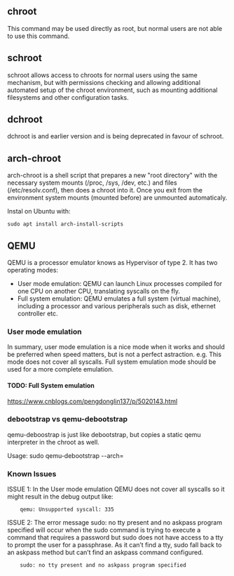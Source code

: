 ## chroot

This command may be used directly as root, but normal users are not able to use this command. 

## schroot

schroot allows access to chroots for normal users using the same mechanism, but with permissions checking and allowing additional automated setup of the chroot environment, such as mounting additional filesystems and other configuration tasks.

## dchroot

dchroot is and earlier version and is being deprecated in favour of schroot.

## arch-chroot 

arch-chroot is a shell script that prepares a new "root directory" with the necessary system mounts (/proc, /sys, /dev, etc.) and files (/etc/resolv.conf), then does a chroot into it. Once you exit from the environment system mounts (mounted before) are unmounted automaticaly.

Instal on Ubuntu with: 

	sudo apt install arch-install-scripts

## QEMU 

QEMU is a processor emulator knows as Hypervisor of type 2.
It has two operating modes:
- User mode emulation: QEMU can launch Linux processes compiled for one CPU on another CPU, translating syscalls on the fly.
- Full system emulation: QEMU emulates a full system (virtual machine), including a processor and various peripherals such as disk, ethernet controller etc.

### User mode emulation

In summary, user mode emulation is a nice mode when it works and should be preferred when speed matters, but is not a perfect astraction. e.g. This mode does not cover all syscalls.
Full system emulation mode should be used for a more complete emulation.

#### TODO: Full System emulation
https://www.cnblogs.com/pengdonglin137/p/5020143.html

### debootstrap vs qemu-debootstrap

qemu-deboostrap is just like debootstrap, but copies a static qemu interpreter in the chroot as well.

Usage:  sudo qemu-debootstrap --arch=<target-arch> <target-distro> <path-to-directory>

### Known Issues

ISSUE 1:
In the User mode emulation QEMU does not cover all syscalls so it might result in the debug output like:

        qemu: Unsupported syscall: 335

ISSUE 2:
The error message sudo: no tty present and no askpass program specified will occur when the sudo command is trying to execute a command that requires a password but sudo does not have access to a tty to prompt the user for a passphrase. As it can’t find a tty, sudo fall back to an askpass method but can’t find an askpass command configured.

        sudo: no tty present and no askpass program specified

